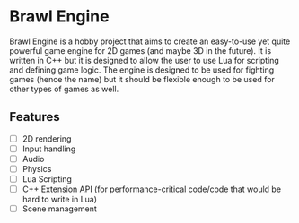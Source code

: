 # Brawl Engine

Brawl Engine is a hobby project that aims to create an easy-to-use yet quite powerful game engine
for 2D games (and maybe 3D in the future). It is written in C++ but it is designed to allow the user to use Lua
for scripting and defining game logic. The engine is designed to be used for fighting games (hence the name) but it
should be flexible enough to be used for other types of games as well.

## Features

- [ ] 2D rendering
- [ ] Input handling
- [ ] Audio
- [ ] Physics
- [ ] Lua Scripting
- [ ] C++ Extension API (for performance-critical code/code that would be hard to write in Lua)
- [ ] Scene management